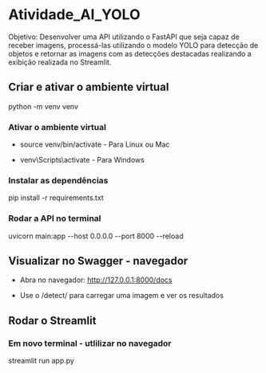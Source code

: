 # Atividade_AI_YOLO

Objetivo: Desenvolver uma API utilizando o FastAPI que seja capaz de receber imagens, processá-las utilizando o modelo YOLO para detecção de objetos e retornar as imagens com as detecções destacadas realizando a exibição realizada no Streamlit.

## Criar e ativar o ambiente virtual

python -m venv venv

### Ativar o ambiente virtual

* source venv/bin/activate  - Para Linux ou Mac

* venv\Scripts\activate  - Para Windows

### Instalar as dependências

pip install -r requirements.txt

### Rodar a API no terminal

uvicorn main:app --host 0.0.0.0 --port 8000 --reload

## Visualizar no Swagger - navegador

* Abra no navegador: http://127.0.0.1:8000/docs

* Use o /detect/ para carregar uma imagem e ver os resultados

## Rodar o Streamlit 

### Em novo terminal - utlilizar no navegador

streamlit run app.py
